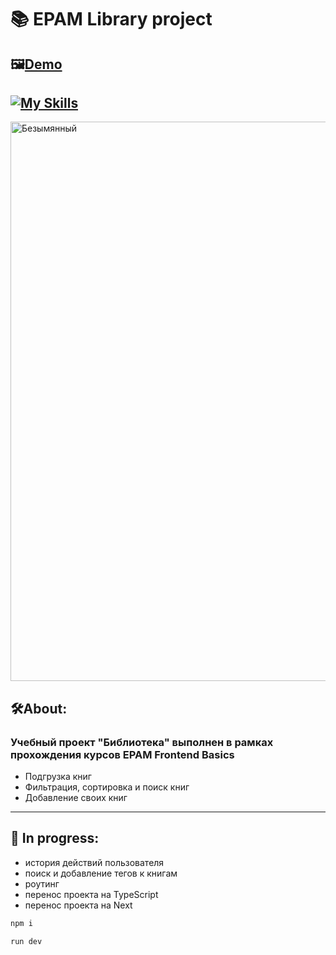 # 📚 EPAM Library project

## 🖼️[Demo](https://epam-library-project.vercel.app/)

[![My Skills](https://skillicons.dev/icons?i=js,html,css)](https://skillicons.dev)
---
<img width="895" alt="Безымянный" src="https://user-images.githubusercontent.com/89069692/220400066-9548e4a0-563a-401c-a992-f1c740a1448d.png">


## 🛠️About:

### Учебный проект "Библиотека" выполнен в рамках прохождения курсов EPAM Frontend Basics

- Подгрузка книг
- Фильтрация, сортировка и поиск книг
- Добавление своих книг

---

## 🚧 In progress:

- история действий пользователя
- поиск и добавление тегов к книгам
- роутинг
- перенос проекта на TypeScript
- перенос проекта на Next

```bash
npm i
```

```bash
run dev
```
